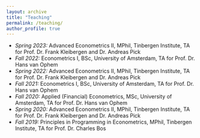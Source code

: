 ```yaml
---
layout: archive
title: "Teaching"
permalink: /teaching/
author_profile: true
---
```


* *Spring 2023:* Advanced Econometrics II, MPhil, Tinbergen Institute, TA for Prof. Dr. Frank Kleibergen and Dr. Andreas Pick
* *Fall 2022:* Econometrics I, BSc, University of Amsterdam, TA for Prof. Dr. Hans van Ophem
* *Spring 2022:* Advanced Econometrics II, MPhil, Tinbergen Institute, TA for Prof. Dr. Frank Kleibergen and Dr. Andreas Pick
* *Fall 2021:* Econometrics I, BSc, University of Amsterdam, TA for Prof. Dr. Hans van Ophem
* *Fall 2020:* Applied (Financial) Econometrics, MSc, University of Amsterdam, TA for Prof. Dr. Hans van Ophem
* *Spring 2020:* Advanced Econometrics II, MPhil, Tinbergen Institute, TA for Prof. Dr. Frank Kleibergen and Dr. Andreas Pick
* *Fall 2019:* Principles in Programming in Econometrics, MPhil, Tinbergen Institute, TA for Prof. Dr. Charles Bos

